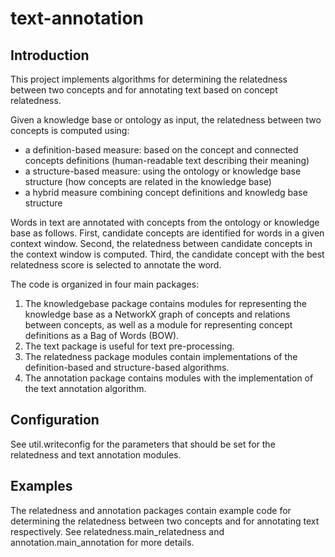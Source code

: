 text-annotation
===============

Introduction
------------

This project implements algorithms for determining the relatedness between
two concepts and for annotating text based on concept relatedness.

Given a knowledge base or ontology as input, the relatedness between two 
concepts is computed using:

* a definition-based measure: based on the concept and connected concepts 
definitions (human-readable text describing their meaning)
* a structure-based measure: using the ontology or knowledge base structure
(how concepts are related in the knowledge base)
* a hybrid measure combining concept definitions and knowledg base structure

Words in text are annotated with concepts from the ontology or knowledge base 
as follows. First, candidate concepts are identified for words in a given 
context window. Second, the relatedness between candidate concepts in the 
context window is computed. Third, the candidate concept with the best 
relatedness score is selected to annotate the word.

The code is organized in four main packages:

1. The knowledgebase package contains modules for representing the knowledge
base as a NetworkX graph of concepts and relations between concepts, as well
as a module for representing concept definitions as a Bag of Words (BOW).
2. The text package is useful for text pre-processing.
3. The relatedness package modules contain implementations of the 
definition-based and structure-based algorithms.
4. The annotation package contains modules with the implementation of the text
annotation algorithm.

Configuration     
-------------

See util.writeconfig for the parameters that should be set for the relatedness
and text annotation modules.

Examples
--------

The relatedness and annotation packages contain example code for determining 
the relatedness between two concepts and for annotating text respectively. 
See relatedness.main_relatedness and annotation.main_annotation for more 
details.